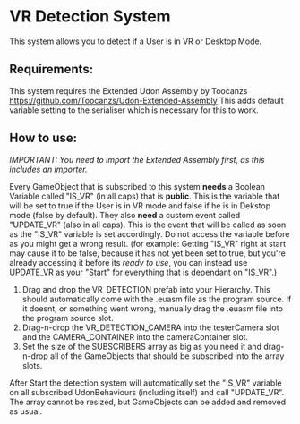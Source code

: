 # VR Detection System
This system allows you to detect if a User is in VR or Desktop Mode.

## Requirements:
This system requires the Extended Udon Assembly by Toocanzs
https://github.com/Toocanzs/Udon-Extended-Assembly
This adds default variable setting to the serialiser which is necessary for this to work.

## How to use:
*IMPORTANT: You need to import the Extended Assembly first, as this includes an importer.*

Every GameObject that is subscribed to this system **needs** a Boolean Variable called "IS_VR" (in all caps) that is **public**. This is the variable that will be set to true if the User is in VR mode and false if he is in Dekstop mode (false by default).
They also **need** a custom event called "UPDATE_VR" (also in all caps). This is the event that will be called as soon as the "IS_VR" variable is set accordingly. Do not access the variable before as you might get a wrong result. (for example: Getting "IS_VR" right at start may cause it to be false, because it has not yet been set to true, but you're already accessing it before its *ready to use*, you can instead use UPDATE_VR as your "Start" for everything that is dependant on "IS_VR".)

1. Drag and drop the VR_DETECTION prefab into your Hierarchy. This should automatically come with the .euasm file as the program source. If it doesnt, or something went wrong, manually drag the .euasm file into the program source slot.
2. Drag-n-drop the VR_DETECTION_CAMERA into the testerCamera slot and the CAMERA_CONTAINER into the cameraContainer slot.
3. Set the size of the SUBSCRIBERS array as big as you need it and drag-n-drop all of the GameObjects that should be subscribed into the array slots. 

After Start the detection system will automatically set the "IS_VR" variable on all subscribed UdonBehaviours (including itself) and call "UPDATE_VR".
The array cannot be resized, but GameObjects can be added and removed as usual.
